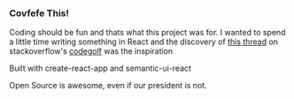 ### Covfefe This! ###

Coding should be fun and thats what this project was for. I wanted to spend a little time writing something in React
and the discovery of [this thread](https://codegolf.stackexchange.com/questions/123685/covfefify-a-string) on stackoverflow's
[codegolf](http://codegolf.stackoverflow.com) was the inspiration

Built with create-react-app and semantic-ui-react

Open Source is awesome, even if our president is not.
